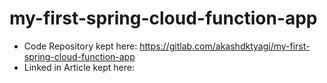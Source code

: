# my-first-spring-cloud-function-app

* Code Repository kept here: https://gitlab.com/akashdktyagi/my-first-spring-cloud-function-app
* Linked in Article kept here: 
